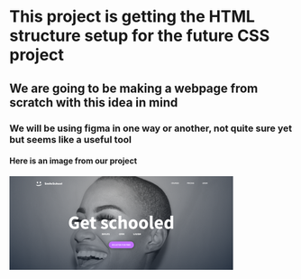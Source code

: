 # This project is getting the HTML structure setup for the future CSS project

## We are going to be making a webpage from scratch with this idea in mind

### We will be using figma in one way or another, not quite sure yet but seems like a useful tool

#### Here is an image from our project

![image of project](https://github.com/evanrich2404/holbertonschool-web-development/blob/main/html_advanced/imageforproject.png)
